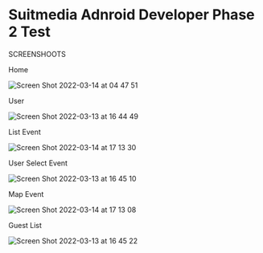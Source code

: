 # Suitmedia Adnroid Developer Phase 2 Test

SCREENSHOOTS


Home

![Screen Shot 2022-03-14 at 04 47 51](https://user-images.githubusercontent.com/14908791/158179213-f2cedcff-583a-40eb-a7fd-5dc243c181fa.png)



User

![Screen Shot 2022-03-13 at 16 44 49](https://user-images.githubusercontent.com/14908791/158054007-fdf3f58f-8fab-41b0-9e62-efdaccf42687.png)



List Event


![Screen Shot 2022-03-14 at 17 13 30](https://user-images.githubusercontent.com/14908791/158179296-3c271509-25aa-46b7-89b3-106cd59ec7ad.png)



User Select Event


![Screen Shot 2022-03-13 at 16 45 10](https://user-images.githubusercontent.com/14908791/158054057-2ca018db-5d14-4b5b-b77f-da6dd47ade29.png)


Map Event


![Screen Shot 2022-03-14 at 17 13 08](https://user-images.githubusercontent.com/14908791/158179576-b8c1f573-8cac-423a-abff-601f5a06178c.png)


Guest List

![Screen Shot 2022-03-13 at 16 45 22](https://user-images.githubusercontent.com/14908791/158054075-74009343-c59c-494e-9b6d-9ff9504937d8.png)


